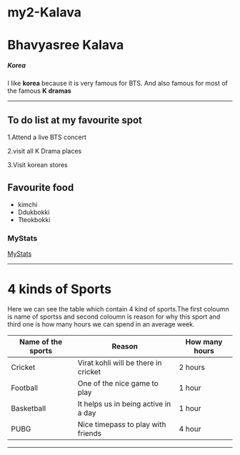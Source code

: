 # my2-Kalava
# Bhavyasree Kalava
##### Korea
I like **korea** because it is very famous for BTS. And also famous for most of the famous **K dramas**

***

## To do list at my favourite spot
1.Attend a live BTS concert 

2.visit all K Drama places

3.Visit korean stores

## Favourite food
- kimchi
- Ddukbokki 
- Tteokbokki

### MyStats
[MyStats](MyStats.md)

***

# 4 kinds of Sports
Here we can see the table which contain 4 kind of sports.The first coloumn is name of sportss and second coloumn is reason for why this sport and third one is how many hours we can spend in an average week.

| Name of the sports |   Reason   |   How many hours |
|       ---              |         ---           |        ---          |
|  Cricket    |    Virat kohli will be there in cricket    |   2 hours   |
|  Football   |    One of the nice game to play        |   1 hour    |
|  Basketball |    It helps us in being active in a day|   1 hour    |
|  PUBG     |    Nice timepass to play with friends               |   4 hour    |

***
